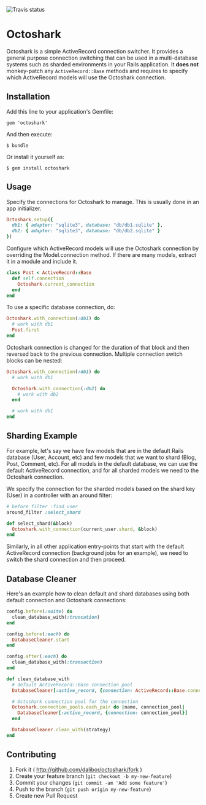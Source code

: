 ![Travis status](https://travis-ci.org/dalibor/octoshark.png)

# Octoshark

Octoshark is a simple ActiveRecord connection switcher. It provides a general purpose connection switching that can be used in a multi-database systems such as sharded environments in your Rails application. It **does not** monkey-patch any `ActiveRecord::Base` methods and requires to specify which ActiveRecord models will use the Octoshark connection.


## Installation

Add this line to your application's Gemfile:

```
gem 'octoshark'
```

And then execute:

```
$ bundle
```

Or install it yourself as:

```
$ gem install octoshark
```


## Usage

Specify the connections for Octoshark to manage. This is usually done in an app initializer.

```ruby
Octoshark.setup({
  db1: { adapter: "sqlite3", database: "db/db1.sqlite" },
  db2: { adapter: "sqlite3", database: "db/db2.sqlite" }
})
```

Configure which ActiveRecord models will use the Octoshark connection by overriding the Model.connection method. If there are many models, extract it in a module and include it.

```ruby
class Post < ActiveRecord::Base
  def self.connection
    Octoshark.current_connection
  end
end
```

To use a specific database connection, do:

```ruby
Octoshark.with_connection(:db1) do
  # work with db1
  Post.first
end
```

Octoshark connection is changed for the duration of that block and then reversed back to the previous connection. Multiple connection switch blocks can be nested:

```ruby
Octoshark.with_connection(:db1) do
  # work with db1

  Octoshark.with_connection(:db2) do
    # work with db2
  end

  # work with db1
end
```


## Sharding Example

For example, let's say we have few models that are in the default Rails database (User, Account, etc) and few models that we want to shard (Blog, Post, Comment, etc). For all models in the default database, we can use the default ActiveRecord connection, and for all sharded models we need to the Octoshark connection.

We specify the connection for the sharded models based on the shard key (User) in a controller with an around filter:

```ruby
# before_filter :find_user
around_filter :select_shard

def select_shard(&block)
  Octoshark.with_connection(current_user.shard, &block)
end
```

Similarly, in all other application entry-points that start with the default ActiveRecord connection (background jobs for an example), we need to switch the shard connection and then proceed.


## Database Cleaner

Here's an example how to clean default and shard databases using both default connection and Octoshark connections:

```ruby
config.before(:suite) do
  clean_database_with(:truncation)
end

config.before(:each) do
  DatabaseCleaner.start
end

config.after(:each) do
  clean_database_with(:transaction)
end

def clean_database_with
  # default ActiveRecord::Base connection pool
  DatabaseCleaner[:active_record, {connection: ActiveRecord::Base.connection_pool}]

  # Octoshark connection pool for the connection
  Octoshark.connection_pools.each_pair do |name, connection_pool|
    DatabaseCleaner[:active_record, {connection: connection_pool}]
  end

  DatabaseCleaner.clean_with(strategy)
end
```


## Contributing

1. Fork it ( http://github.com/dalibor/octoshark/fork )
2. Create your feature branch (`git checkout -b my-new-feature`)
3. Commit your changes (`git commit -am 'Add some feature'`)
4. Push to the branch (`git push origin my-new-feature`)
5. Create new Pull Request
